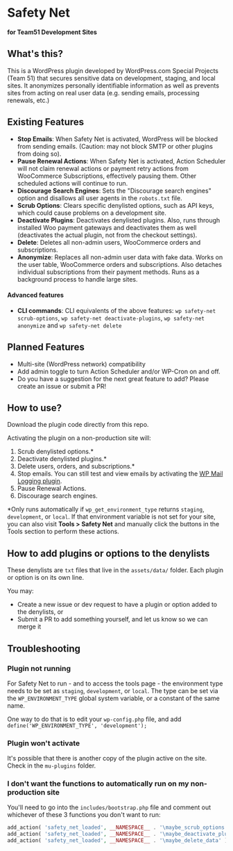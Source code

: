 # Safety Net

**for Team51 Development Sites**

## What's this?
This is a WordPress plugin developed by WordPress.com Special Projects (Team 51) that secures sensitive data on development, staging, and local sites. It anonymizes personally identifiable information as well as prevents sites from acting on real user data (e.g. sending emails, processing renewals, etc.)

## Existing Features
- **Stop Emails**: When Safety Net is activated, WordPress will be blocked from sending emails. (Caution: may not block SMTP or other plugins from doing so). 
- **Pause Renewal Actions**: When Safety Net is activated, Action Scheduler will not claim renewal actions or payment retry actions from WooCommerce Subscriptions, effectively pausing them. Other scheduled actions will continue to run.
- **Discourage Search Engines**: Sets the "Discourage search engines" option and disallows all user agents in the `robots.txt` file.
- **Scrub Options**: Clears specific denylisted options, such as API keys, which could cause problems on a development site.
- **Deactivate Plugins**: Deactivates denylisted plugins. Also, runs through installed Woo payment gateways and deactivates them as well (deactivates the actual plugin, not from the checkout settings).
- **Delete**: Deletes all non-admin users, WooCommerce orders and subscriptions.
- **Anonymize**: Replaces all non-admin user data with fake data. Works on the user table, WooCommerce orders and subscriptions. Also detaches individual subscriptions from their payment methods. Runs as a background process to handle large sites.

#### Advanced features
- **CLI commands**: CLI equivalents of the above features: `wp safety-net scrub-options`, `wp safety-net deactivate-plugins`, `wp safety-net anonymize` and `wp safety-net delete`

## Planned Features
- Multi-site (WordPress network) compatibility
- Add admin toggle to turn Action Scheduler and/or WP-Cron on and off.
- Do you have a suggestion for the next great feature to add? Please create an issue or submit a PR!

## How to use?
Download the plugin code directly from this repo.

Activating the plugin on a non-production site will:

1. Scrub denylisted options.*
2. Deactivate denylisted plugins.*
3. Delete users, orders, and subscriptions.*
4. Stop emails. You can still test and view emails by activating the [WP Mail Logging plugin](https://wordpress.org/plugins/wp-mail-logging/). 
5. Pause Renewal Actions.
6. Discourage search engines.

*Only runs automatically if `wp_get_environment_type` returns `staging`, `development`, or `local`. If that environment variable is not set for your site, you can also visit **Tools > Safety Net** and manually click the buttons in the Tools section to perform these actions.

## How to add plugins or options to the denylists
These denylists are `txt` files that live in the `assets/data/` folder. Each plugin or option is on its own line. 

You may:
- Create a new issue or dev request to have a plugin or option added to the denylists, or
- Submit a PR to add something yourself, and let us know so we can merge it

## Troubleshooting

### Plugin not running
For Safety Net to run - and to access the tools page - the environment type needs to be set as `staging`, `development`, or `local`. The type can be set via the `WP_ENVIRONMENT_TYPE` global system variable, or a constant of the same name.

One way to do that is to edit your `wp-config.php` file, and add `define('WP_ENVIRONMENT_TYPE', 'development');`

### Plugin won't activate
It's possible that there is another copy of the plugin active on the site. Check in the `mu-plugins` folder.

### I don't want the functions to automatically run on my non-production site
You'll need to go into the `includes/bootstrap.php` file and comment out whichever of these 3 functions you don't want to run:
```php
add_action( 'safety_net_loaded', __NAMESPACE__ . '\maybe_scrub_options' );
add_action( 'safety_net_loaded', __NAMESPACE__ . '\maybe_deactivate_plugins' );
add_action( 'safety_net_loaded', __NAMESPACE__ . '\maybe_delete_data' )
```